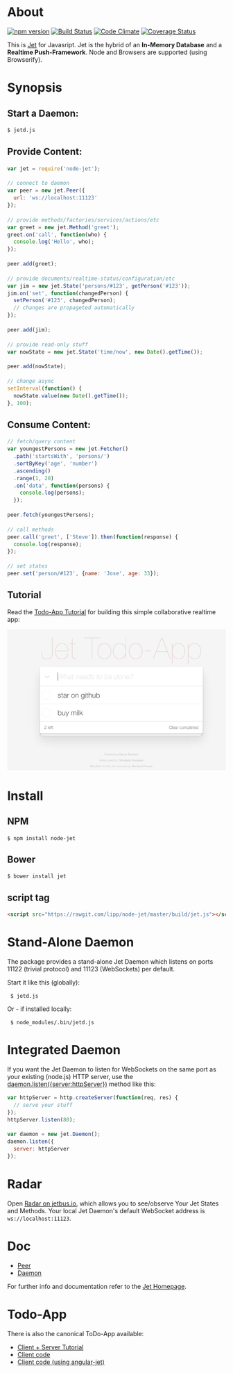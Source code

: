 # About
[![npm version](https://badge.fury.io/js/node-jet.svg)](http://badge.fury.io/js/node-jet) [![Build Status](https://travis-ci.org/lipp/node-jet.svg?branch=master)](https://travis-ci.org/lipp/node-jet) [![Code Climate](https://codeclimate.com/github/lipp/node-jet/badges/gpa.svg)](https://codeclimate.com/github/lipp/node-jet) [![Coverage Status](https://coveralls.io/repos/lipp/node-jet/badge.png?branch=master)](https://coveralls.io/r/lipp/node-jet?branch=master)

This is [Jet](http://jetbus.io/) for Javasript. Jet is the hybrid of an **In-Memory Database** and a **Realtime Push-Framework**. Node and Browsers are supported (using Browserify).


# Synopsis

## Start a Daemon:

```sh
$ jetd.js
```

## Provide Content:

```javascript
var jet = require('node-jet');

// connect to daemon
var peer = new jet.Peer({
  url: 'ws://localhost:11123' 
});

// provide methods/factories/services/actions/etc
var greet = new jet.Method('greet');
greet.on('call', function(who) {
  console.log('Hello', who);
});

peer.add(greet);

// provide documents/realtime-status/configuration/etc
var jim = new jet.State('persons/#123', getPerson('#123'));
jim.on('set', function(changedPerson) {
  setPerson('#123', changedPerson);
  // changes are propageted automatically
});

peer.add(jim);

// provide read-only stuff
var nowState = new jet.State('time/now', new Date().getTime());

peer.add(nowState);

// change async
setInterval(function() {
  nowState.value(new Date().getTime());
}, 100);
```

## Consume Content:

```javascript
// fetch/query content
var youngestPersons = new jet.Fetcher()
  .path('startsWith', 'persons/')
  .sortByKey('age', 'number')
  .ascending()
  .range(1, 20)
  .on('data', function(persons) {
    console.log(persons);
  });

peer.fetch(youngestPersons);

// call methods
peer.call('greet', ['Steve']).then(function(response) {
  console.log(response);
});

// set states
peer.set('person/#123', {name: 'Jose', age: 33});
```

## Tutorial

Read the [Todo-App Tutorial](https://github.com/lipp/node-jet/tree/master/examples/todo/README.md) for building this simple collaborative realtime app:

[![Jet Todo-App](./jet-todo.png)](http://jetbus.io:8080)

# Install

## NPM
  
    $ npm install node-jet

## Bower

    $ bower install jet

## script tag
  
```html
<script src="https://rawgit.com/lipp/node-jet/master/build/jet.js"></script>
```

# Stand-Alone Daemon

The package provides a stand-alone Jet Daemon which listens on ports
11122 (trivial protocol) and 11123 (WebSockets) per default.

Start it like this (globally):

     $ jetd.js
     
Or - if installed locally:

     $ node_modules/.bin/jetd.js
     

# Integrated Daemon

If you want the Jet Daemon to listen for WebSockets on the same port as your existing
(node.js) HTTP server, use the [daemon.listen({server:httpServer})](https://github.com/lipp/node-jet/blob/master/doc/daemon.md#daemonlistentcpport1234wsport4321)
method like this:

```javascript
var httpServer = http.createServer(function(req, res) {
  // serve your stuff
});
httpServer.listen(80);

var daemon = new jet.Daemon();
daemon.listen({
  server: httpServer
});
```

# Radar

Open [Radar on jetbus.io](http://jetbus.io/radar.html), which allows you to see/observe Your Jet States and Methods. Your local Jet Daemon's default WebSocket address is `ws://localhost:11123`.


# Doc

 - [Peer](./doc/peer.markdown)
 - [Daemon](./doc/daemon.markdown)

For further info and documentation refer to the [Jet Homepage](http://jetbus.io).

# Todo-App

There is also the canonical ToDo-App available:

   - [Client + Server Tutorial](./examples/todo/README.md)
   - [Client code](https://github.com/lipp/todomvc/blob/add-jet-angular/examples/jet-angular/js/controllers/todoCtrl.js)
   - [Client code (using angular-jet)](https://github.com/lipp/angular-jet/blob/master/tests/protractor/todo/todo.js)
